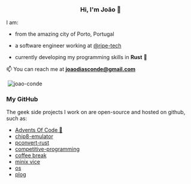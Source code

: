 <h3 align="center"> Hi, I'm João 👋 </h3>

I am:

- from the amazing city of Porto, Portugal

- a software engineer working at [@ripe-tech](https://github.com/ripe-tech)

- currently developing my programming skills in **Rust** 🦀

📫 You can reach me at **joaodiasconde@gmail.com**

<p>&nbsp;<img align="center" src="https://github-readme-stats.vercel.app/api?username=joao-conde&show_icons=true&locale=en" alt="joao-conde" /></p>

### My GitHub

The geek side projects I work on are open-source and hosted on github, such as:

- [Advents Of Code 🎄](https://github.com/joao-conde/advents-of-code)
- [chip8-emulator](https://github.com/joao-conde/chip8-emulator)
- [pconvert-rust](https://github.com/ripe-tech/pconvert-rust)
- [competitive-programming](https://github.com/joao-conde/competitive-programming)
- [coffee break](https://github.com/joao-conde/feup-djco-coffeebreak)
- [minix vice](https://github.com/joao-conde/feup-lcom)
- [os](https://github.com/joao-conde/feup-sope)
- [plog](https://github.com/joao-conde/feup-plog)
